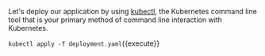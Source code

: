 Let's deploy our application by using [kubectl][0], the Kubernetes command line tool
that is your primary method of command line interaction with Kubernetes.

`kubectl apply -f deployment.yaml`{{execute}}

[0]: https://kube.academy/lessons/introduction-to-kubectl